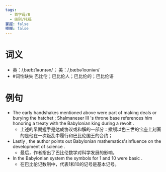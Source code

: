 ```yaml
---
tags:
  - 首字母/B
  - 级别/托福
掌握: false
模糊: false
---
```

# 词义
- 英：/ˌbæbɪˈləʊnɪən/； 美：/ˌbæbəˈloʊniən/
- #词性缺失 巴比伦；巴比伦人；巴比伦的；巴比伦语
# 例句
- The early handshakes mentioned above were part of making deals or burying the hatchet ; Shalmaneser III 's throne base references him honoring a treaty with the Babylonian king during a revolt .
	- 上述的早期握手是达成协议或和解的一部分：撒缦以色三世的宝座上刻画的是他在一次叛乱中履行和巴比伦国王的合约；
- Lastly , the author points out Babylonian mathematics'sinfluence on the development of science .
	- 最后，作者指出了巴比伦数学对科学发展的影响。
- In the Babylonian system the symbols for 1 and 10 were basic .
	- 在巴比伦记数制中，代表1和10的记号是基本记号。
